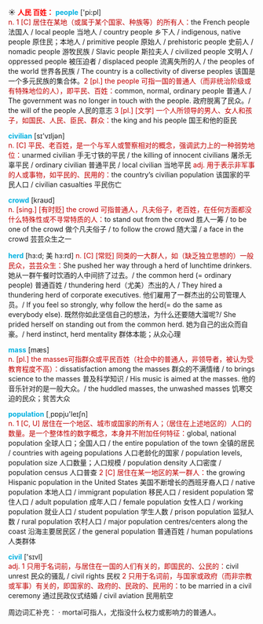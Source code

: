 ☀ <font color="red">**人民 百姓：**</font>
<font color="sky blue">**people**</font> ['pi:pl]  
<font color="#c00000">n. 1 [C] 居住在某地（或属于某个国家、种族等）的所有人：</font>the French people 法国人 / local people 当地人 / country people 乡下人 / indigenous, native people 原住民；本地人 / primitive people 原始人 / prehistoric people 史前人 / nomadic people 游牧民族 / Slavic people 斯拉夫人 / civilized people 文明人 / oppressed people 被压迫者 / displaced people 流离失所的人 / the peoples of the world 世界各民族 / The country is a collectivity of diverse peoples 该国是一个多元民族的集合体。<font color="#c00000">2 [pl.] the people 可指一国的普通人（而非统治阶级或有特殊地位的人），即平民、百姓：</font>common, normal, ordinary people 普通人 / The government was no longer in touch with the people. 政府脱离了民众。/ the will of the people 人民的意志 <font color="#c00000">3 [pl.] [文学] 一个人所领导的男人、女人和孩子，如国民、人民、臣民、群众：</font>the king and his people 国王和他的臣民

<font color="sky blue">**civilian**</font> [sɪ'vɪljən]  
<font color="#c00000">n. [C] 平民、老百姓，是一个与军人或警察相对的概念，强调武力上的一种弱势地位：</font>unarmed civilian 手无寸铁的平民 / the killing of innocent civilians 屠杀无辜平民 / ordinary civilian 普通平民 / local civilian 当地平民 <font color="#c00000">adj. 用于表示非军事的人或事物，如平民的、民用的：</font>the country’s civilian population 该国家的平民人口 / civilian casualties 平民伤亡

<font color="sky blue">**crowd**</font> [kraʊd]  
<font color="#c00000">n. [sing.] [有时贬] the crowd 可指普通人，凡夫俗子，老百姓，在任何方面都没什么特殊性或不寻常特质的人：</font>to stand out from the crowd 胜人一筹 / to be one of the crowd 做个凡夫俗子 / to follow the crowd 随大溜 / a face in the crowd 芸芸众生之一
           
<font color="sky blue">**herd**</font> [hɜ:d; 美 hɜ:rd]
<font color="#c00000">n. [C] [常贬] 同类的一大群人，如（缺乏独立思想的）一般民众，芸芸众生：</font>She pushed her way through a herd of lunchtime drinkers. 她从一群午餐时饮酒的人中间挤了过去。/ the common herd (= ordinary people) 普通百姓 / thundering herd（尤美）杰出的人 / They hired a thundering herd of corporate executives. 他们雇用了一群杰出的公司管理人员。/ If you feel so strongly, why follow the herd(= do the same as everybody else). 既然你如此坚信自己的想法，为什么还要随大溜呢?/ She prided herself on standing out from the common herd. 她为自己的出众而自豪。/ herd instinct, herd mentality 群体本能；从众心理

<font color="sky blue">**mass**</font> [mæs]  
<font color="#c00000">n. [pl.] the masses可指群众或平民百姓（社会中的普通人，非领导者，被认为受教育程度不高）：</font>dissatisfaction among the masses 群众的不满情绪 / to brings science to the masses 普及科学知识 / His music is aimed at the masses. 他的音乐针对的是一般大众。/ the huddled masses, the unwashed masses 饥寒交迫的民众；贫苦大众

<font color="sky blue">**population**</font> [͵pɒpju'leɪʃn]  
<font color="#c00000">n. 1 [C, U] 居住在一个地区、城市或国家的所有人；（居住在上述地区的）人口的数量。是一个整体性的数字概念，本身并不附加任何特征：</font>global, national population 全球人口；全国人口 / the entire population of the town 全镇的居民 / countries with ageing populations 人口老龄化的国家 / population levels, population size 人口数量；人口规模 / population density 人口密度 / population census 人口普查 <font color="#c00000">2 [C] 居住在某一地区的某一群人：</font>the growing Hispanic population in the United States 美国不断增长的西班牙裔人口 / native population 本地人口 / immigrant population 移民人口 / resident population 常住人口 / adult population 成年人口 / female population 女性人口 / working population 就业人口 / student population 学生人数 / prison population 监狱人数 / rural population 农村人口 / major population centres/centers along the coast 沿海主要居民区 / the general population 普通百姓 / human populations 人类群体

<font color="sky blue">**civil**</font> ['sɪvl]  
<font color="#c00000">adj. 1 只用于名词前，与居住在一国的人们有关的，即国民的、公民的：</font>civil unrest 民众的骚乱 / civil rights 民权 <font color="#c00000">2 只用于名词前，与国家或政府（而非宗教或军事）有关的，即国家的、政府的、民政的、民用的：</font>to be married in a civil ceremony 通过民政仪式结婚 / civil aviation 民用航空

周边词汇补充：
· mortal可指人，尤指没什么权力或影响力的普通人。
